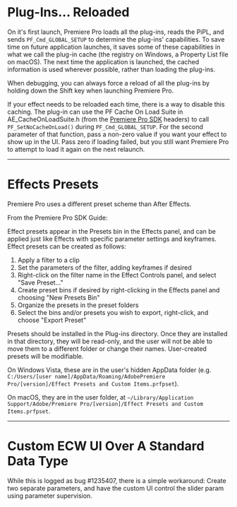 # Plug-Ins... Reloaded

On it's first launch, Premiere Pro loads all the plug-ins, reads the PiPL, and sends `PF_Cmd_GLOBAL_SETUP` to determine the plug-ins' capabilities. To save time on future application launches, it saves some of these capabilities in what we call the plug-in cache (the registry on Windows, a Property List file on macOS). The next time the application is launched, the cached information is used wherever possible, rather than loading the plug-ins.

When debugging, you can always force a reload of all the plug-ins by holding down the Shift key when launching Premiere Pro.

If your effect needs to be reloaded each time, there is a way to disable this caching. The plug-in can use the PF Cache On Load Suite in AE_CacheOnLoadSuite.h (from the [Premiere Pro SDK](http://ppro-plugin-sdk.aenhancers.com/) headers) to call `PF_SetNoCacheOnLoad()` during `PF_Cmd_GLOBAL_SETUP`. For the second parameter of that function, pass a non-zero value if you want your effect to show up in the UI. Pass zero if loading failed, but you still want Premiere Pro to attempt to load it again on the next relaunch.

---

# Effects Presets

Premiere Pro uses a different preset scheme than After Effects.

From the Premiere Pro SDK Guide:

Effect presets appear in the Presets bin in the Effects panel, and can be applied just like Effects with specific parameter settings and keyframes. Effect presets can be created as follows:

1. Apply a filter to a clip
2. Set the parameters of the filter, adding keyframes if desired
3. Right-click on the filter name in the Effect Controls panel, and select "Save Preset..."
4. Create preset bins if desired by right-clicking in the Effects panel and choosing "New Presets Bin"
5. Organize the presets in the preset folders
6. Select the bins and/or presets you wish to export, right-click, and choose "Export Preset"

Presets should be installed in the Plug-ins directory. Once they are installed in that directory, they will be read-only, and the user will not be able to move them to a different folder or change their names. User-created presets will be modifiable.

On Windows Vista, these are in the user's hidden AppData folder (e.g. `C:/Users/[user name]/AppData/Roaming/AdobePremiere Pro/[version]/Effect Presets and Custom Items.prfpset`).

On macOS, they are in the user folder, at `~/Library/Application Support/Adobe/Premiere Pro/[version]/Effect Presets and Custom Items.prfpset`.

---

# Custom ECW UI Over A Standard Data Type

While this is logged as bug #1235407, there is a simple workaround: Create two separate parameters, and have the custom UI control the slider param using parameter supervision.
